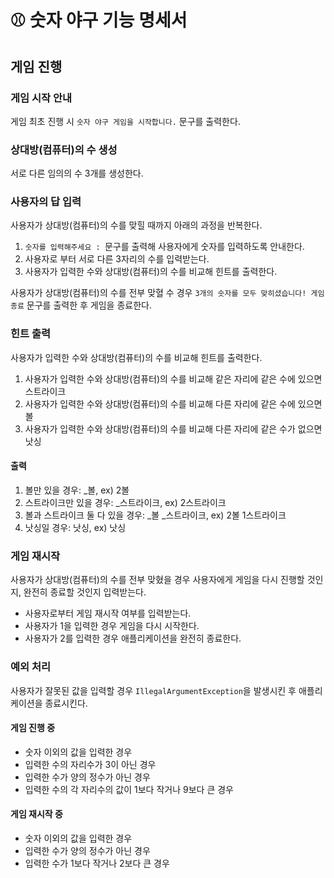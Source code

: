 # ⚾️ 숫자 야구 기능 명세서

## 게임 진행

### 게임 시작 안내

게임 최초 진행 시 `숫자 야구 게임을 시작합니다.` 문구를 출력한다.

### 상대방(컴퓨터)의 수 생성

서로 다른 임의의 수 3개를 생성한다.

### 사용자의 답 입력

사용자가 상대방(컴퓨터)의 수를 맞힐 때까지 아래의 과정을 반복한다.

1. `숫자를 입력해주세요 : `문구를 출력해 사용자에게 숫자를 입력하도록 안내한다.
2. 사용자로 부터 서로 다른 3자리의 수를 입력받는다.
3. 사용자가 입력한 수와 상대방(컴퓨터)의 수를 비교해 힌트를 출력한다. 

사용자가 상대방(컴퓨터)의 수를 전부 맞혈 수 경우 `3개의 숫자를 모두 맞히셨습니다! 게임 종료` 문구를 출력한 후 게임을 종료한다.

### 힌트 출력

사용자가 입력한 수와 상대방(컴퓨터)의 수를 비교해 힌트를 출력한다.

1. 사용자가 입력한 수와 상대방(컴퓨터)의 수를 비교해 같은 자리에 같은 수에 있으면 스트라이크
2. 사용자가 입력한 수와 상대방(컴퓨터)의 수를 비교해 다른 자리에 같은 수에 있으면 볼
3. 사용자가 입력한 수와 상대방(컴퓨터)의 수를 비교해 다른 자리에 같은 수가 없으면 낫싱

#### 출력

1. 볼만 있을 경우: _볼, ex) 2볼
2. 스트라이크만 있을 경우: _스트라이크, ex) 2스트라이크
3. 볼과 스트라이크 둘 다 있을 경우: _볼 _스트라이크, ex) 2볼 1스트라이크
4. 낫싱일 경우: 낫싱, ex) 낫싱

### 게임 재시작

사용자가 상대방(컴퓨터)의 수를 전부 맞혔을 경우 사용자에게 게임을 다시 진행할 것인지, 완전히 종료할 것인지 입력받는다.

- 사용자로부터 게임 재시작 여부를 입력받는다.
- 사용자가 1을 입력한 경우 게임을 다시 시작한다.
- 사용자가 2를 입력한 경우 애플리케이션을 완전히 종료한다.

### 예외 처리

사용자가 잘못된 값을 입력할 경우 `IllegalArgumentException`을 발생시킨 후 애플리케이션을 종료시킨다.

#### 게임 진행 중

- 숫자 이외의 값을 입력한 경우
- 입력한 수의 자리수가 3이 아닌 경우
- 입력한 수가 양의 정수가 아닌 경우
- 입력한 수의 각 자리수의 값이 1보다 작거나 9보다 큰 경우

#### 게임 재시작 중

- 숫자 이외의 값을 입력한 경우
- 입력한 수가 양의 정수가 아닌 경우
- 입력한 수가 1보다 작거나 2보다 큰 경우